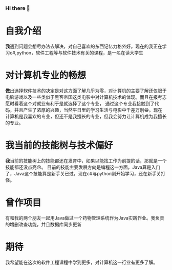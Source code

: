 ### Hi there 👋

<!--
**zoeqfy/zoeqfy** is a ✨ _special_ ✨ repository because its `README.md` (this file) appears on your GitHub profile.

Here are some ideas to get you started:

- 🔭 I’m currently working on ...
- 🌱 I’m currently learning ...
- 👯 I’m looking to collaborate on ...
- 🤔 I’m looking for help with ...
- 💬 Ask me about ...
- 📫 How to reach me: ...
- 😄 Pronouns: ...
- ⚡ Fun fact: ...
-->

 # 自我介绍
  **我**遇到问题会想尽办法去解决，对自己喜欢的东西记忆力格外好。现在的我正在学习c#,python，软件工程等与软件技术有关的课程，是一名在读大学生
 
# 对计算机专业的畅想
  **做**出选择软件技术的决定是对这方面了解几乎为零，对计算机的主要了解还仅限于电脑游戏以及一些类似于黑客帝国这类电影中对计算机技术的体现。而且在报考志愿时看着这个对就业有利于是就选择了这个专业，
  通过这个专业我接触到了代码，并且产生了浓厚的兴趣，当然平日里的学习生活与电影中千差万别😁。现在计算机是我喜欢的专业，但还不是我擅长的专业，但我会努力让计算机成为我擅长的专业。
# 我当前的技能树与技术偏好 
  **我**当前的技能树上的技能都还在发育中，如果以能找工作为前提的话，那就是一个技能都还没点亮😢。
  目前的技能主要发展方向是编程这一方面，Java算是入门了，Java这个技能算是新手关已过，现在c#与python刚开始学习，还在新手关打怪。
# 曾作项目
有和我的两个朋友一起用Java做过一个药物管理系统作为Java实践作业。我负责的增删改查功能，并且数据库同步更新
# 期待
我希望能在这次的软件工程课程中学到更多，对计算机这一行业有更多了解。

  
  
  


